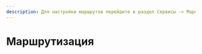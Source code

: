```yaml
---
description: Для настройки маршрутов перейдите в раздел Сервисы -> Маршрутизация.
---
```


# Маршрутизация